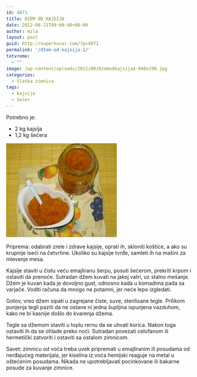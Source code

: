 ```yaml
---
id: 4071
title: DžEM OD KAJSIJA
date: 2012-08-21T09:09:40+00:00
author: mila
layout: post
guid: http://superkuvar.com/?p=4071
permalink: '/džem-od-kajsija-2/'
totvreme:
  - ""
image: /wp-content/uploads/2012/08/Dzemodkajsija4-940x198.jpg
categories:
  - Slatka zimnica
tags:
  - kajsije
  - šećer
---
```

Potrebno je:

  * 2 kg kajsija
  * 1,2 kg šećera

<img class="alignnone size-medium wp-image-4072" title="Dzemodkajsija" src="/wp-content/uploads/2012/08/Dzemodkajsija4-e1345540096893-300x254.jpg" alt="" width="300" height="254" /> 

Priprema: odabrati zrele i zdrave kajsije, oprati ih, skloniti koštice, a ako su krupnije iseći na četvrtine. Ukoliko su kajsije tvrđe, samleti ih na mašini za mlevenje mesa.

Kajsije staviti u čistu veću emajliranu šerpu, posuti šećerom, prekriti krpom i ostaviti da prenoće. Sutradan džem kuvati na jakoj vatri, uz stalno mešanje. Džem je kuvan kada je dovoljno gust, odnosno kada u komadima pada sa varjače. Voditi računa da mnogo ne potamni, jer neće lepo izgledati.

Gotov, vreo džem sipati u zagrejane čiste, suve, sterilisane tegle. Prilikom punjenja tegli paziti da ne ostane ni jedna šupljina ispunjena vazduhom, kako ne bi kasnije došlo do kvarenja džema.

Tegle sa džemom staviti u toplu rernu da se uhvati korica. Nakon toga ostaviti ih da se ohlade preko noći. Sutradan povezati celofanom ili hermetički zatvoriti i ostaviti sa ostalom zimnicom.

Savet: zimnicu od voća treba uvek pripremati u emajliranim ili posudama od nerđajućeg materijala, jer kiselina iz voća hemijski reaguje na metal u oštećenim posudama. Nikada ne upotrebljavati pocinkovane ili bakarne posude za kuvanje zimnice.